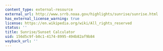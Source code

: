 ```yaml
---
content_type: external-resource
external_url: http://www.srrb.noaa.gov/highlights/sunrise/sunrise.html
has_external_license_warning: true
license: https://en.wikipedia.org/wiki/All_rights_reserved
status: ''
title: Sunrise/Sunset Calculator
uid: 156d5c9f-b0c1-4174-8995-494b82af9b84
wayback_url: ''
---
```

